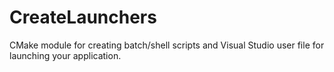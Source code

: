 # CreateLaunchers
CMake module for creating batch/shell scripts and Visual Studio user file for launching your application.
